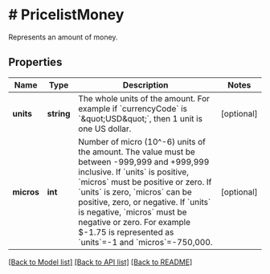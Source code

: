 # # PricelistMoney
Represents an amount of money.

## Properties


Name | Type | Description | Notes
------------ | ------------- | ------------- | -------------
**units**| **string** | The whole units of the amount. For example if &#x60;currencyCode&#x60; is &#x60;\&quot;USD\&quot;&#x60;, then 1 unit is one US dollar.  | [optional]
**micros**| **int** | Number of micro (10^-6) units of the amount. The value must be between -999,999 and +999,999 inclusive. If &#x60;units&#x60; is positive, &#x60;micros&#x60; must be positive or zero. If &#x60;units&#x60; is zero, &#x60;micros&#x60; can be positive, zero, or negative. If &#x60;units&#x60; is negative, &#x60;micros&#x60; must be negative or zero. For example $-1.75 is represented as &#x60;units&#x60;&#x3D;-1 and &#x60;micros&#x60;&#x3D;-750,000.  | [optional]


[[Back to Model list]](../../README.md#models) [[Back to API list]](../../README.md#endpoints) [[Back to README]](../../README.md)